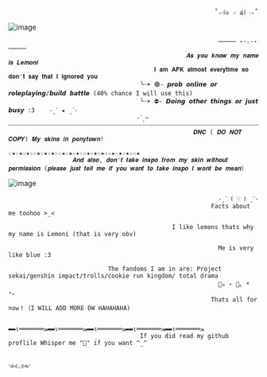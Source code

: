                                                               ˚₊‧꒰ა ☆ ໒꒱ ‧₊˚
![image](https://github.com/lemoniisyummy/lemoniisyummy/assets/159007894/090a898f-e2ee-4d8f-9b70-42d5cd6d7af3)
                                                              

                                                               ───── ⋆⋅☆⋅⋆ ─────
                                                      𝑨𝒔 𝒚𝒐𝒖 𝒌𝒏𝒐𝒘 𝒎𝒚 𝒏𝒂𝒎𝒆 𝒊𝒔 𝑳𝒆𝒎𝒐𝒏𝒊    
                                             𝐈 𝐚𝐦 𝐀𝐅𝐊 𝐚𝐥𝐦𝐨𝐬𝐭 𝐞𝐯𝐞𝐫𝐲𝐭𝐢𝐦𝐞 𝐬𝐨 𝐝𝐨𝐧'𝐭 𝐬𝐚𝐲 𝐭𝐡𝐚𝐭 𝐈 𝐢𝐠𝐧𝐨𝐫𝐞𝐝 𝐲𝐨𝐮 
                                         ╰┈➤ 🟢- 𝙥𝙧𝙤𝙗 𝙤𝙣𝙡𝙞𝙣𝙚 𝙤𝙧 𝙧𝙤𝙡𝙚𝙥𝙡𝙖𝙮𝙞𝙣𝙜/𝙗𝙪𝙞𝙡𝙙 𝙗𝙖𝙩𝙩𝙡𝙚 (40% chance I will use this)
                                         ╰┈➤ ⛔- 𝘿𝙤𝙞𝙣𝙜 𝙤𝙩𝙝𝙚𝙧 𝙩𝙝𝙞𝙣𝙜𝙨 𝙤𝙧 𝙟𝙪𝙨𝙩 𝙗𝙪𝙨𝙮 :3    ˗ˏˋ ★ ˎˊ˗
                                        -ˋˏ✄┈┈┈┈┈┈┈┈┈┈┈┈┈┈┈┈┈┈┈┈┈┈┈┈┈┈┈┈┈┈┈┈┈┈┈┈┈┈┈┈┈┈┈┈┈┈┈┈┈┈┈┈┈┈┈┈┈┈┈┈┈┈┈┈┈┈┈┈┈┈┈
                                                        𝑫𝑵𝑪 ( 𝑫𝑶 𝑵𝑶𝑻 𝑪𝑶𝑷𝒀) 𝑴𝒚 𝒔𝒌𝒊𝒏𝒔 𝒊𝒏 𝒑𝒐𝒏𝒚𝒕𝒐𝒘𝒏! 
                                                  ☆★☆★☆★☆☆★☆★☆★☆☆★☆★☆★☆☆★☆★☆★☆☆★☆★☆★☆☆★
                      𝑨𝒏𝒅 𝒂𝒍𝒔𝒐, 𝒅𝒐𝒏'𝒕 𝒕𝒂𝒌𝒆 𝒊𝒏𝒔𝒑𝒐 𝒇𝒓𝒐𝒎 𝒎𝒚 𝒔𝒌𝒊𝒏 𝒘𝒊𝒕𝒉𝒐𝒖𝒕 𝒑𝒆𝒓𝒎𝒊𝒔𝒔𝒊𝒐𝒏 (𝒑𝒍𝒆𝒂𝒔𝒆 𝒋𝒖𝒔𝒕 𝒕𝒆𝒍𝒍 𝒎𝒆 𝒊𝒇 𝒚𝒐𝒖 𝒘𝒂𝒏𝒕 𝒕𝒐 𝒕𝒂𝒌𝒆 𝒊𝒏𝒔𝒑𝒐 𝑰 𝒘𝒐𝒏𝒕 𝒃𝒆 𝒎𝒆𝒂𝒏）
  ![image](https://github.com/lemoniisyummy/lemoniisyummy/assets/159007894/e830b02e-998c-4f43-9347-90af06cf14c4)
                                                               
                                                               
                                                               ˗ˏˋ ꒰ ♡ ꒱ ˎˊ˗
                                                             Facts about me toohoo >_<
                                                             
                                                  I like lemons thats why my name is Lemoni (that is very obv)
                                                  
                                                               Me is very like blue :3
                                                               
                                The fandoms I am in are: Project sekai/genshin impact/trolls/cookie run kingdom/ total drama
                                                               🌊✮ ⋆ 🦈｡ * ⋆｡
                                                             Thats all for now！（I WILL ADD MORE DW HAHAHAHA)
                                                             
                                              ▬▬ι═══════ﺤ▬▬ι═══════ﺤ▬▬ι═══════ﺤ▬▬ι═══════ﺤ▬▬ι═══════ﺤ
                                         If you did read my github proflile Whisper me "🧸" if you want ^_^

                                                                          ༺☆༻
